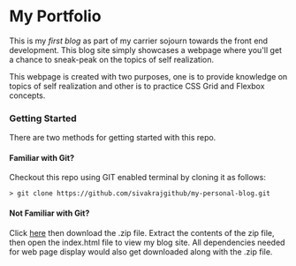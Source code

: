 # My Portfolio

This is my _first blog_ as part of my carrier sojourn towards the front end development. This blog site simply showcases a webpage where you'll get a chance to sneak-peak on the topics of self realization.

This webpage is created with two purposes, one is to provide knowledge on topics of self realization and other is to practice CSS Grid and Flexbox concepts.

### Getting Started

There are two methods for getting started with this repo.

#### Familiar with Git?
Checkout this repo using GIT enabled terminal by cloning it as follows:

```
> git clone https://github.com/sivakrajgithub/my-personal-blog.git

```

#### Not Familiar with Git?
Click [here](https://github.com/sivakrajgithub/) then download the .zip file.  Extract the contents of the zip file, then open the index.html file to view my blog site. All dependencies needed for web page display would also get downloaded along with the .zip file.
